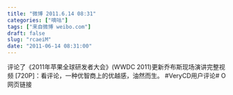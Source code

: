 ```yaml
---
title: "微博 2011.6.14 08:31"
categories: ["嘀咕"]
tags: ["来自微博 weibo.com"]
draft: false
slug: "rcaeiM"
date: "2011-06-14 08:31:00"
---
```


<p>评论了《2011年苹果全球研发者大会》(WWDC 2011)更新乔布斯现场演讲完整视频 [720P]：看评论，一种优智商上的优越感，油然而生。 #VeryCD用户评论# O网页链接 ​​​​</p>
